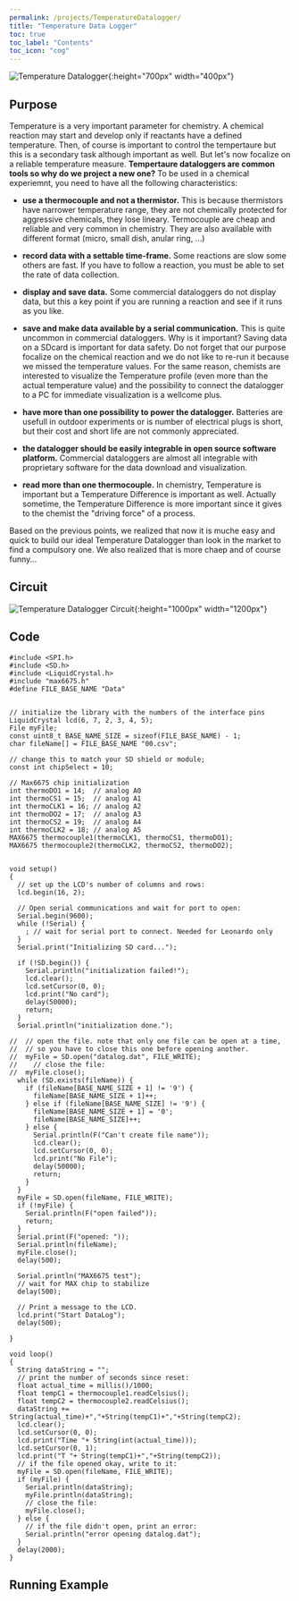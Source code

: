 ```yaml
---
permalink: /projects/TemperatureDatalogger/
title: "Temperature Data Logger"
toc: true
toc_label: "Contents"
toc_icon: "cog"
---
```


![Temperature Datalogger](/assets/images/TemperatureDatalogger_foto.jpg){:height="700px" width="400px"}

## Purpose

Temperature is a very important parameter for chemistry. A chemical reaction may start and develop only if reactants have a defined temperature. Then, of course is important to control the tempertaure but this is a secondary task although important as well. But let's now focalize on a reliable temperature measure. **Tempertaure dataloggers are common tools so why do we project a new one?** To be used in a chemical experiemnt, you need to have all the following characteristics:

* **use a thermocouple and not a thermistor.** This is because thermistors have narrower temperature  range, they are not chemically protected for aggressive chemicals, they lose lineary. Termocouple are cheap and reliable and very common in chemistry. They are also available with different format (micro, small dish, anular ring, ...)

* **record data with a settable time-frame.** Some reactions are slow some others are fast. If you have to follow a reaction, you must be able to set the rate of data collection.

* **display and save data.** Some commercial dataloggers do not display data, but this a key point if you are running a reaction and see if it runs as you like.

* **save and make data available by a serial communication.** This is quite uncommon in commercial dataloggers. Why is it important? Saving data on a SDcard is important for data safety. Do not forget that our purpose focalize on the chemical reaction and we do not like to re-run it because we missed the temperature values. For the same reason, chemists are interested to visualize the Temperature profile (even more than the actual temperature value) and the possibility to connect the datalogger to a PC for immediate visualization is a wellcome plus.

* **have more than one possibility to power the datalogger.** Batteries are usefull in outdoor experiments or is number of electrical plugs is short, but their cost and short life are not commonly appreciated.

* **the datalogger should be easily integrable in open source software platform.** Commercial dataloggers are almost all integrable with proprietary software for the data download and visualization.

* **read more than one thermocouple.** In chemistry, Temperature is important but a Temperature Difference is important as well. Actually sometime, the Temperature Difference is more important since it gives to the chemist the "driving force" of a process.

Based on the previous points, we realized that now it is muche easy and quick to build our ideal Temperature Datalogger than look in the market to find a compulsory one. We also realized that is more chaep and of course funny...

## Circuit

![Temperature Datalogger Circuit](/assets/images/TemperatureDatalogger_circuit.jpg){:height="1000px" width="1200px"}


## Code

	#include <SPI.h>
	#include <SD.h>
	#include <LiquidCrystal.h>
	#include "max6675.h"
	#define FILE_BASE_NAME "Data"

	 
	// initialize the library with the numbers of the interface pins
	LiquidCrystal lcd(6, 7, 2, 3, 4, 5);
	File myFile;
	const uint8_t BASE_NAME_SIZE = sizeof(FILE_BASE_NAME) - 1;
	char fileName[] = FILE_BASE_NAME "00.csv";

	// change this to match your SD shield or module;
	const int chipSelect = 10;

	// Max6675 chip initialization
	int thermoDO1 = 14;  // analog A0
	int thermoCS1 = 15;  // analog A1 
	int thermoCLK1 = 16; // analog A2
	int thermoDO2 = 17;  // analog A3
	int thermoCS2 = 19;  // analog A4 
	int thermoCLK2 = 18; // analog A5
	MAX6675 thermocouple1(thermoCLK1, thermoCS1, thermoDO1);
	MAX6675 thermocouple2(thermoCLK2, thermoCS2, thermoDO2);


	void setup()
	{
	  // set up the LCD's number of columns and rows:
	  lcd.begin(16, 2);
	  
	  // Open serial communications and wait for port to open:
	  Serial.begin(9600);
	  while (!Serial) {
		; // wait for serial port to connect. Needed for Leonardo only
	  }
	  Serial.print("Initializing SD card...");

	  if (!SD.begin()) {
		Serial.println("initialization failed!");
		lcd.clear();
		lcd.setCursor(0, 0);
		lcd.print("No card");
		delay(50000);
		return;
	  }
	  Serial.println("initialization done.");

	//  // open the file. note that only one file can be open at a time,
	//  // so you have to close this one before opening another.
	//  myFile = SD.open("datalog.dat", FILE_WRITE);
	//    // close the file:
	//  myFile.close();
	  while (SD.exists(fileName)) {
		if (fileName[BASE_NAME_SIZE + 1] != '9') {
		  fileName[BASE_NAME_SIZE + 1]++;
		} else if (fileName[BASE_NAME_SIZE] != '9') {
		  fileName[BASE_NAME_SIZE + 1] = '0';
		  fileName[BASE_NAME_SIZE]++;
		} else {
		  Serial.println(F("Can't create file name"));
		  lcd.clear();
		  lcd.setCursor(0, 0);
		  lcd.print("No File");
		  delay(50000);
		  return;
		}
	  }
	  myFile = SD.open(fileName, FILE_WRITE);
	  if (!myFile) {
		Serial.println(F("open failed"));
		return;
	  }
	  Serial.print(F("opened: "));
	  Serial.println(fileName);
	  myFile.close();
	  delay(500);
	  
	  Serial.println("MAX6675 test");
	  // wait for MAX chip to stabilize
	  delay(500);
	 
	  // Print a message to the LCD.
	  lcd.print("Start DataLog");
	  delay(500);

	}

	void loop()
	{
	  String dataString = "";
	  // print the number of seconds since reset:
	  float actual_time = millis()/1000;
	  float tempC1 = thermocouple1.readCelsius();
	  float tempC2 = thermocouple2.readCelsius();
	  dataString += String(actual_time)+","+String(tempC1)+","+String(tempC2);
	  lcd.clear();
	  lcd.setCursor(0, 0);
	  lcd.print("Time "+ String(int(actual_time)));
	  lcd.setCursor(0, 1);
	  lcd.print("T "+ String(tempC1)+","+String(tempC2));
	  // if the file opened okay, write to it:
	  myFile = SD.open(fileName, FILE_WRITE);
	  if (myFile) {
		Serial.println(dataString);
		myFile.println(dataString);
		// close the file:
		myFile.close();
	  } else {
		// if the file didn't open, print an error:
		Serial.println("error opening datalog.dat");
	  }
	  delay(2000);
	}

## Running Example
